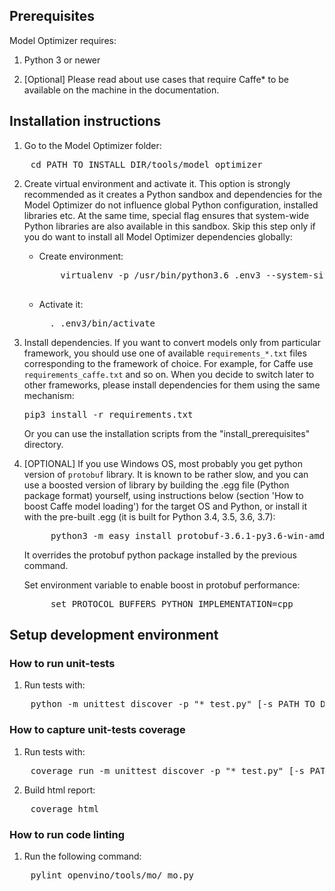 ## Prerequisites

Model Optimizer requires:

1. Python 3 or newer

2. [Optional] Please read about use cases that require Caffe\* to be available on the machine in the documentation.

## Installation instructions

1. Go to the Model Optimizer folder:
<pre>
    cd PATH_TO_INSTALL_DIR/tools/model_optimizer
</pre>

2. Create virtual environment and activate it. This option is strongly recommended as it creates a Python sandbox and
   dependencies for the Model Optimizer do not influence global Python configuration, installed libraries etc. At the
   same time, special flag ensures that system-wide Python libraries are also available in this sandbox. Skip this
   step only if you do want to install all Model Optimizer dependencies globally:

    * Create environment:
        <pre>
          virtualenv -p /usr/bin/python3.6 .env3 --system-site-packages
        </pre>
    * Activate it:
      <pre>
        . .env3/bin/activate
      </pre>
3. Install dependencies. If you want to convert models only from particular framework, you should use one of
   available <code>requirements_\*.txt</code> files corresponding to the framework of choice. For example, for Caffe
   use <code>requirements_caffe.txt</code> and so on. When you decide to switch later to other frameworks, please
   install dependencies for them using the same mechanism:
   <pre>
   pip3 install -r requirements.txt
   </pre>
   Or you can use the installation scripts from the "install_prerequisites" directory.

4. [OPTIONAL] If you use Windows OS, most probably you get python version of `protobuf` library. It is known to be rather slow,
   and you can use a boosted version of library by building the .egg file (Python package format) yourself,
   using instructions below (section 'How to boost Caffe model loading') for the target OS and Python, or install it
   with the pre-built .egg (it is built for Python 3.4, 3.5, 3.6, 3.7):
   <pre>
        python3 -m easy_install protobuf-3.6.1-py3.6-win-amd64.egg
   </pre>

   It overrides the protobuf python package installed by the previous command.

   Set environment variable to enable boost in protobuf performance:
   <pre>
        set PROTOCOL_BUFFERS_PYTHON_IMPLEMENTATION=cpp
   </pre>


## Setup development environment

### How to run unit-tests

1. Run tests with:
<pre>
    python -m unittest discover -p "*_test.py" [-s PATH_TO_DIR]
</pre>

### How to capture unit-tests coverage

1. Run tests with:
<pre>
    coverage run -m unittest discover -p "*_test.py" [-s PATH_TO_DIR]
</pre>

2. Build html report:
<pre>
    coverage html
</pre>

### How to run code linting

1. Run the following command:
<pre>
    pylint openvino/tools/mo/ mo.py
</pre>
